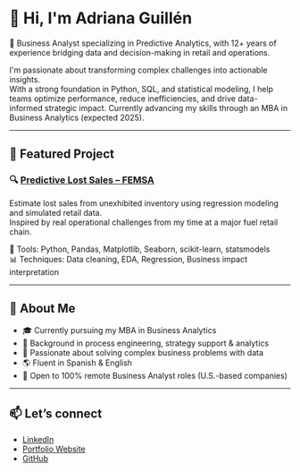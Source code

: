 # 👋 Hi, I'm Adriana Guillén

🎯 Business Analyst specializing in Predictive Analytics, with 12+ years of experience bridging data and decision-making in retail and operations.

I'm passionate about transforming complex challenges into actionable insights.  
With a strong foundation in Python, SQL, and statistical modeling, I help teams optimize performance, reduce inefficiencies, and drive data-informed strategic impact. Currently advancing my skills through an MBA in Business Analytics (expected 2025).


---

## 📌 Featured Project

### 🔍 [Predictive Lost Sales – FEMSA](https://github.com/adriana-guillen/Predictive-Lost-Sales-FEMSA)
Estimate lost sales from unexhibited inventory using regression modeling and simulated retail data.  
Inspired by real operational challenges from my time at a major fuel retail chain.

🧰 Tools: Python, Pandas, Matplotlib, Seaborn, scikit-learn, statsmodels  
📊 Techniques: Data cleaning, EDA, Regression, Business impact interpretation

---

## 🚀 About Me

- 🎓 Currently pursuing my MBA in Business Analytics  
- 🧠 Background in process engineering, strategy support & analytics  
- 🧩 Passionate about solving complex business problems with data  
- 🌎 Fluent in Spanish & English  
- 💼 Open to 100% remote Business Analyst roles (U.S.-based companies)

---

## 📫 Let’s connect

- [LinkedIn](https://www.linkedin.com/in/adriana-guillen/) 
- [Portfolio Website](https://your-portfolio-link.com) 
- [GitHub](https://github.com/adriana-guillen)

